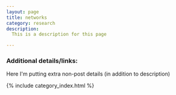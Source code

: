 ```yaml
---
layout: page
title: networks
category: research
description:
  This is a description for this page

---
```


### Additional details/links:
Here I'm putting extra non-post details (in addition to description)


<!-- The following inserts all the associated posts: -->
{% include category_index.html %}
